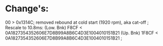 # Change's:
00 > 0x1314C; removed rebound at cold start (1920 rpm), aka cat-off
;
Rescale to 10.8ms:
(Low. Bnk)
F8CF < 0A1827354352606E7D8B99A8B6C4D3E1004010151B21
(Up. Bnk)
1F8CF < 0A1827354352606E7D8B99A8B6C4D3E1004010151B21
;
